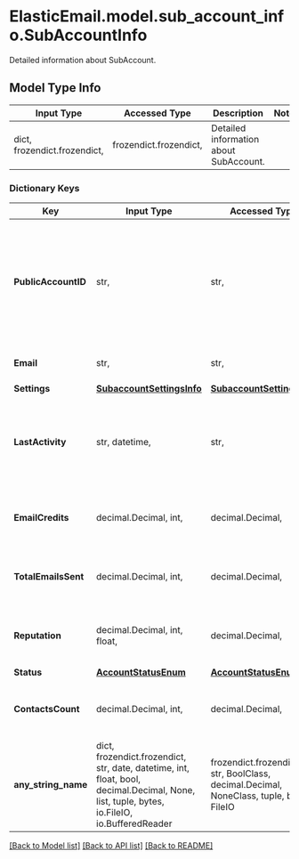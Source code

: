 # ElasticEmail.model.sub_account_info.SubAccountInfo

Detailed information about SubAccount.

## Model Type Info
Input Type | Accessed Type | Description | Notes
------------ | ------------- | ------------- | -------------
dict, frozendict.frozendict,  | frozendict.frozendict,  | Detailed information about SubAccount. | 

### Dictionary Keys
Key | Input Type | Accessed Type | Description | Notes
------------ | ------------- | ------------- | ------------- | -------------
**PublicAccountID** | str,  | str,  | Public key for limited access to your Account such as contact/add so you can use it safely on public websites. | [optional] 
**Email** | str,  | str,  | Proper email address. | [optional] 
**Settings** | [**SubaccountSettingsInfo**](SubaccountSettingsInfo.md) | [**SubaccountSettingsInfo**](SubaccountSettingsInfo.md) |  | [optional] 
**LastActivity** | str, datetime,  | str,  | Date of last activity on Account | [optional] value must conform to RFC-3339 date-time
**EmailCredits** | decimal.Decimal, int,  | decimal.Decimal,  | Amount of email credits | [optional] value must be a 32 bit integer
**TotalEmailsSent** | decimal.Decimal, int,  | decimal.Decimal,  | Amount of emails sent from this Account | [optional] value must be a 64 bit integer
**Reputation** | decimal.Decimal, int, float,  | decimal.Decimal,  | Numeric reputation | [optional] value must be a 64 bit float
**Status** | [**AccountStatusEnum**](AccountStatusEnum.md) | [**AccountStatusEnum**](AccountStatusEnum.md) |  | [optional] 
**ContactsCount** | decimal.Decimal, int,  | decimal.Decimal,  | How many contacts this SubAccount has stored | [optional] value must be a 32 bit integer
**any_string_name** | dict, frozendict.frozendict, str, date, datetime, int, float, bool, decimal.Decimal, None, list, tuple, bytes, io.FileIO, io.BufferedReader | frozendict.frozendict, str, BoolClass, decimal.Decimal, NoneClass, tuple, bytes, FileIO | any string name can be used but the value must be the correct type | [optional]

[[Back to Model list]](../../README.md#documentation-for-models) [[Back to API list]](../../README.md#documentation-for-api-endpoints) [[Back to README]](../../README.md)

